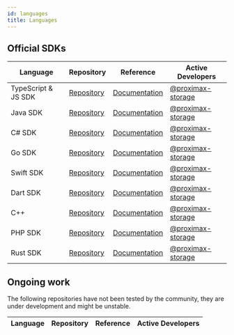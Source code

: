 ```yaml
---
id: languages
title: Languages
---
```


## Official SDKs

**Language** |	**Repository** |	**Reference** |	**Active Developers**
-------------|-----------------|-------------------|----------------------------
TypeScript & JS SDK |	[Repository](https://github.com/proximax-storage/tsjs-xpx-chain-sdk ) |	[Documentation](https://proximax-storage.github.io/tsjs-xpx-chain-sdk) |	[@proximax-storage](https://github.com/proximax-storage)
Java SDK |	[Repository](https://proximax-storage.github.io/java-xpx-chain-sdk/) |	[Documentation](https://proximax-storage.github.io/java-xpx-chain-sdk/) |	[@proximax-storage](https://github.com/proximax-storage)
C# SDK 	| [Repository](https://github.com/proximax-storage/csharp-xpx-chain-sdk/ ) 	| [Documentation](#) | 	[@proximax-storage](https://github.com/proximax-storage)
Go SDK |	[Repository](https://github.com/proximax-storage/go-xpx-chain-sdk/) 	| [Documentation](#) | 	[@proximax-storage](https://github.com/proximax-storage)
Swift SDK |	[Repository](https://github.com/proximax-storage/swift-xpx-chain-sdk/) 	| [Documentation](#) | 	[@proximax-storage](https://github.com/proximax-storage)
Dart SDK | [Repository](https://github.com/proximax-storage/dart-xpx-chain-sdk/) | [Documentation](#) | [@proximax-storage](https://github.com/proximax-storage)
C++ 	  | [Repository](https://github.com/proximax-storage/cpp-xpx-chain-sdk/) | [Documentation](#) | [@proximax-storage](https://github.com/proximax-storage)	  	 
PHP SDK 	| [Repository](https://github.com/proximax-storage/php-xpx-chain-sdk/) | [Documentation](#) | [@proximax-storage](https://github.com/proximax-storage) 	  	 
Rust SDK 	| [Repository](https://github.com/proximax-storage/rust-xpx-chain-sdk/) | [Documentation](#) | [@proximax-storage](https://github.com/proximax-storage)

## Ongoing work

The following repositories have not been tested by the community, they are under development and might be unstable.

**Language** |	**Repository** |	**Reference** |	**Active Developers**
-------------|-----------------|------------------|-----------------------------
